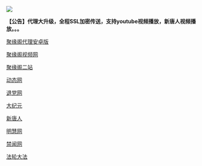 
![](https://raw.githubusercontent.com/hao369/a/master/j.jpg)

**【公告】代理大升级，全程SSL加密传送，支持youtube视频播放，新唐人视频播放。。。**

 [聚缘阁代理安卓版](https://github.com/hao369/a/raw/master/j8.apk)

 [聚缘阁视频网](http://dea1.b98g.ga/9.html)

[聚缘阁二站](http://dea1.b98g.ga/j2)


 [动态网](http://dea1.b98g.ga/)

[退党网](http://dea1.b98g.ga/?id=8)

[大纪元](http://dea1.b98g.ga/?id=7)

[新唐人](http://dea1.b98g.ga/?id=5)

[明慧网](http://dea1.b98g.ga/?id=3)

[禁闻网](http://dea1.b98g.ga/?id=16)

[法轮大法](http://dea1.b98g.ga/?id=15)


